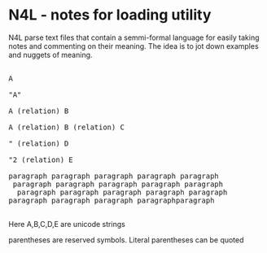 
# N4L - notes for loading utility

N4L parse text files that contain a semmi-formal language for easily taking notes and commenting
on their meaning. The idea is to jot down examples and nuggets of meaning.

<pre>

A

"A"

A (relation) B

A (relation) B (relation) C

" (relation) D

"2 (relation) E

paragraph paragraph paragraph paragraph paragraph
 paragraph paragraph paragraph paragraph paragraph
  paragraph paragraph paragraph paragraph paragraph
paragraph paragraph paragraph paragraphparagraph

</pre>

Here A,B,C,D,E are unicode strings

parentheses are reserved symbols. Literal parentheses can be quoted